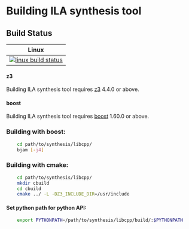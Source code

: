 # Building ILA synthesis tool

Build Status
------------

| Linux                        |
|------------------------------|
| [![linux build status][1]][2]|

[1]: https://travis-ci.org/Bo-Yuan-Huang/ILA.svg?branch=master
[2]: https://travis-ci.org/Bo-Yuan-Huang/ILA

#### z3 
Building ILA synthesis tool requires [z3](https://github.com/Z3Prover/z3) 4.4.0 or above.

#### boost
Building ILA synthesis tool requires [boost](https://www.boost.org) 1.60.0 or above.

### Building with boost:

```bash
	cd path/to/synthesis/libcpp/
	bjam [-j4]
```

### Building with cmake:

```bash
	cd path/to/synthesis/libcpp/
	mkdir cbuild
	cd cbuild
	cmake ../ -L -DZ3_INCLUDE_DIR=/usr/include
```

#### Set python path for python API:

```bash
	export PYTHONPATH=/path/to/synthesis/libcpp/build/:$PYTHONPATH
```
